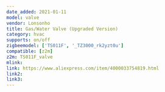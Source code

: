 ```yaml
---
date_added: 2021-01-11
model: valve
vendor: Lonsonho
title: Gas/Water Valve (Upgraded Version)
category: hvac
supports: on/off
zigbeemodel: ['TS011F', '_TZ3000_rk2yzt0u']
compatible: [z2m]
z2m: TS011F_valve
mlink: 
link: https://www.aliexpress.com/item/4000033754819.html
link2: 
link3: 
---
```

